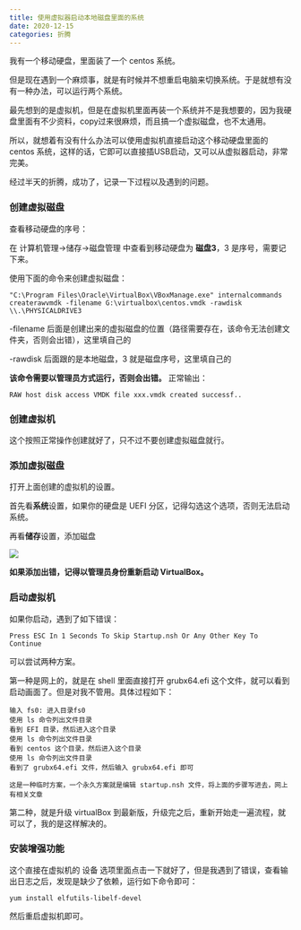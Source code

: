 ```yaml
---
title: 使用虚拟器启动本地磁盘里面的系统
date: 2020-12-15
categories: 折腾
---
```


我有一个移动硬盘，里面装了一个 centos 系统。

但是现在遇到一个麻烦事，就是有时候并不想重启电脑来切换系统。于是就想有没有一种办法，可以运行两个系统。

最先想到的是虚拟机，但是在虚拟机里面再装一个系统并不是我想要的，因为我硬盘里面有不少资料，copy过来很麻烦，而且搞一个虚拟磁盘，也不太通用。

所以，就想着有没有什么办法可以使用虚拟机直接启动这个移动硬盘里面的 centos 系统，这样的话，它即可以直接插USB启动，又可以从虚拟器启动，非常完美。

经过半天的折腾，成功了，记录一下过程以及遇到的问题。



### 创建虚拟磁盘

查看移动硬盘的序号：

在 计算机管理->储存->磁盘管理 中查看到移动硬盘为 **磁盘3**，3 是序号，需要记下来。

使用下面的命令来创建虚拟磁盘：

```
"C:\Program Files\Oracle\VirtualBox\VBoxManage.exe" internalcommands createrawvmdk -filename G:\virtualbox\centos.vmdk -rawdisk \\.\PHYSICALDRIVE3
```

-filename 后面是创建出来的虚拟磁盘的位置（路径需要存在，该命令无法创建文件夹，否则会出错），这里填自己的

-rawdisk 后面跟的是本地磁盘，3 就是磁盘序号，这里填自己的

**该命令需要以管理员方式运行，否则会出错。** 正常输出：

```
RAW host disk access VMDK file xxx.vmdk created successf..
```



### 创建虚拟机

这个按照正常操作创建就好了，只不过不要创建虚拟磁盘就行。



### 添加虚拟磁盘

打开上面创建的虚拟机的设置。

首先看**系统**设置，如果你的硬盘是 UEFI 分区，记得勾选这个选项，否则无法启动系统。

再看**储存**设置，添加磁盘

![](https://i.stack.imgur.com/EW237.png)

**如果添加出错，记得以管理员身份重新启动 VirtualBox。**



### 启动虚拟机

如果你启动，遇到了如下错误：

```
Press ESC In 1 Seconds To Skip Startup.nsh Or Any Other Key To Continue
```

可以尝试两种方案。

第一种是网上的，就是在 shell 里面直接打开 grubx64.efi 这个文件，就可以看到启动画面了。但是对我不管用。具体过程如下：

```
输入 fs0: 进入目录fs0
使用 ls 命令列出文件目录
看到 EFI 目录，然后进入这个目录
使用 ls 命令列出文件目录
看到 centos 这个目录，然后进入这个目录
使用 ls 命令列出文件目录
看到了 grubx64.efi 文件，然后输入 grubx64.efi 即可

这是一种临时方案，一个永久方案就是编辑 startup.nsh 文件，将上面的步骤写进去，网上有相关文章
```

第二种，就是升级 virtualBox 到最新版，升级完之后，重新开始走一遍流程，就可以了，我的是这样解决的。



### 安装增强功能

这个直接在虚拟机的 设备 选项里面点击一下就好了，但是我遇到了错误，查看输出日志之后，发现是缺少了依赖，运行如下命令即可：

```
yum install elfutils-libelf-devel
```

然后重启虚拟机即可。



